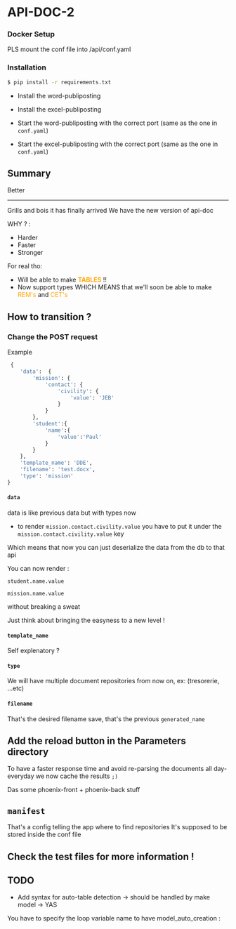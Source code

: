 # API-DOC-2

### Docker Setup

PLS mount the conf file into /api/conf.yaml

### Installation

```sh
$ pip install -r requirements.txt
```

* Install the word-publiposting
* Install the excel-publiposting

* Start the word-publiposting with the correct port (same as the one in `conf.yaml`)
* Start the excel-publiposting with the correct port (same as the one in `conf.yaml`)



## Summary

Better

---

Grills and bois it has finally arrived 
We have the new version of api-doc

WHY ? :
* Harder
* Faster
* Stronger

For real tho:

* Will be able to make <span style="color:orange;">**TABLES**</span> !!
* Now support types WHICH MEANS that we'll soon be able to make <span style="color:orange;">REM's</span> and <span style="color:orange;">CET's</span>


## How to transition ?

### Change the POST request

Example

```python
 {
    'data':  {
        'mission': {
            'contact': {
                'civility': {
                    'value': 'JEB'
                }
            }
        },
        'student':{
            'name':{
                'value':'Paul'
            }
        }
    },
    'template_name': 'DDE',
    'filename': 'test.docx',
    'type': 'mission'
}
```
#### `data` 

data is like previous data but with types now

* to render `mission.contact.civility.value` you have to put it under the `mission.contact.civility.value` key

Which means that now you can just deserialize the data from the db to that api

You can now render :

`student.name.value`

`mission.name.value`

without breaking a sweat

Just think about bringing the easyness to a new level !

#### `template_name`

Self explenatory ?

#### `type` 

We will have multiple document repositories from now on, ex: (tresorerie, ...etc)

#### `filename` 

That's the desired filename save, that's the previous `generated_name`

## Add the reload button in the Parameters directory

To have a faster response time and avoid re-parsing the documents all day- everyday we now cache the results `;)`

Das some phoenix-front + phoenix-back stuff




## `manifest`

That's a config telling the app where to find repositories
It's supposed to be stored inside the conf file


## Check the test files for more information !


## TODO 

- Add syntax for auto-table detection -> should be handled by make model -> YAS

You have to specify the loop variable name to have model_auto_creation :


